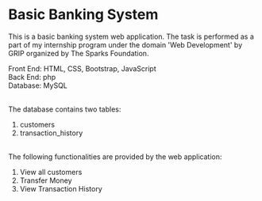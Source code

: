 # Basic Banking System

This is a basic banking system web application. The task is performed as a part of my internship program under the domain 'Web Development' by GRIP organized by The Sparks Foundation.

Front End: HTML, CSS, Bootstrap, JavaScript </br>
Back End: php </br>
Database: MySQL </br></br>

The database contains two tables: </br>
1. customers
1. transaction_history
</br></br>

The following functionalities are provided by the web application: </br>
1. View all customers
1. Transfer Money
1. View Transaction History

